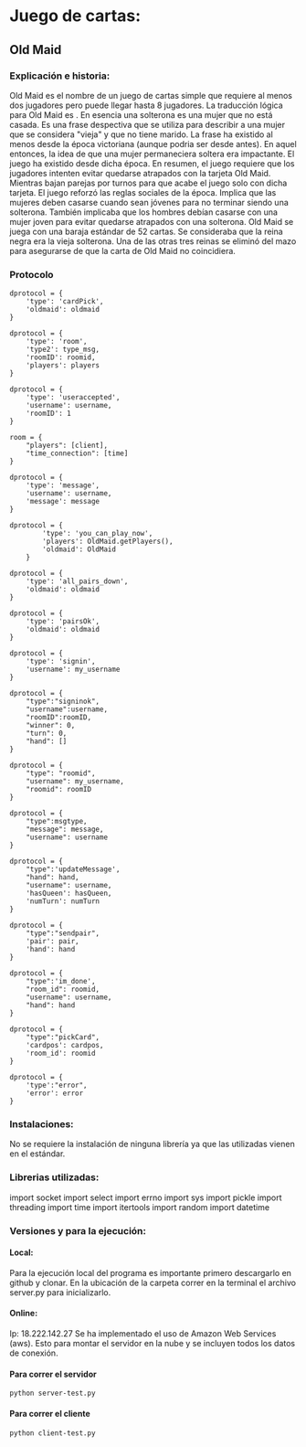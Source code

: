 # Juego de cartas:
## Old Maid
### Explicación e historia:
Old Maid es el nombre de un juego de cartas simple que requiere al menos dos jugadores pero puede llegar hasta 8 jugadores.
La traducción lógica para Old Maid es <Solterona>. 
En esencia una solterona es una mujer que no está casada. Es una frase despectiva que se utiliza para describir a una mujer que se considera "vieja" y que no tiene marido.
La frase <solterona> ha existido al menos desde la época victoriana (aunque podria ser desde antes). En aquel entonces, la idea de que una mujer permaneciera soltera era impactante. 
El juego ha existido desde dicha época. 
En resumen, el juego requiere que los jugadores intenten evitar quedarse atrapados con la tarjeta Old Maid.
Mientras bajan parejas por turnos para que acabe el juego solo con dicha tarjeta.
El juego reforzó las reglas sociales de la época. Implica que las mujeres deben casarse cuando sean jóvenes para no terminar siendo una solterona. 
También implicaba que los hombres debían casarse con una mujer joven para evitar quedarse atrapados con una solterona.
Old Maid se juega con una baraja estándar de 52 cartas. Se consideraba que la reina negra era la vieja solterona. 
Una de las otras tres reinas se eliminó del mazo para asegurarse de que la carta de Old Maid no coincidiera.

### Protocolo

    dprotocol = {
        'type': 'cardPick',
        'oldmaid': oldmaid
    }

    dprotocol = {
        'type': 'room',
        'type2': type_msg,
        'roomID': roomid,
        'players': players
    }

    dprotocol = {
        'type': 'useraccepted',
        'username': username,
        'roomID': 1
    }

    room = {
        "players": [client],
        "time_connection": [time]
    }

    dprotocol = {
        'type': 'message',
        'username': username,
        'message': message
    }

    dprotocol = {
            'type': 'you_can_play_now',
            'players': OldMaid.getPlayers(),
            'oldmaid': OldMaid
        }

    dprotocol = {
        'type': 'all_pairs_down',
        'oldmaid': oldmaid
    }

    dprotocol = {
        'type': 'pairsOk',
        'oldmaid': oldmaid
    }

    dprotocol = {
        'type': 'signin',
        'username': my_username
    }

    dprotocol = {
        "type":"signinok",
        "username":username,
        "roomID":roomID,
        "winner": 0,
        "turn": 0,
        "hand": []
    }

    dprotocol = {
        "type": "roomid",
        "username": my_username,
        "roomid": roomID
    }

    dprotocol = {
        "type":msgtype,
        "message": message,
        "username": username
    }

    dprotocol = {
        "type":'updateMessage',
        "hand": hand,
        "username": username,
        'hasQueen': hasQueen,
        'numTurn': numTurn
    }

    dprotocol = {
        "type":"sendpair",
        'pair': pair,
        'hand': hand
    }

    dprotocol = {
        "type":'im_done',
        "room_id": roomid,
        "username": username,
        "hand": hand
    }

    dprotocol = {
        "type":"pickCard",
        'cardpos': cardpos,
        'room_id': roomid
    }

    dprotocol = {
        'type':"error",
        'error': error
    }

### Instalaciones:
No se requiere la instalación de ninguna librería ya que las utilizadas vienen en el estándar. 
### Librerias utilizadas:
import socket
import select
import errno
import sys
import pickle
import threading
import time
import itertools
import random
import datetime

### Versiones y para la ejecución:
#### Local:
Para la ejecución local del programa es importante primero descargarlo en github y clonar. 
En la ubicación de la carpeta correr en la terminal el archivo server.py para inicializarlo. 
#### Online:
Ip: 18.222.142.27
Se ha implementado el uso de Amazon Web Services (aws). 
Esto para montar el servidor en la nube y se incluyen todos los datos de conexión.

#### Para correr el servidor

    python server-test.py

#### Para correr el cliente

    python client-test.py